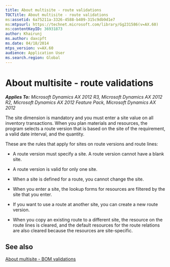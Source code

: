 ```yaml
---
title: About multisite - route validations
TOCTitle: About multisite - route validations
ms:assetid: 6a75211a-3326-4588-b409-315c9db9d1e7
ms:mtpsurl: https://technet.microsoft.com/library/Gg231586(v=AX.60)
ms:contentKeyID: 36931873
author: Khairunj
ms.author: daxcpft
ms.date: 04/18/2014
mtps_version: v=AX.60
audience: Application User
ms.search.region: Global
---
```


# About multisite - route validations 


_**Applies To:** Microsoft Dynamics AX 2012 R3, Microsoft Dynamics AX 2012 R2, Microsoft Dynamics AX 2012 Feature Pack, Microsoft Dynamics AX 2012_

The site dimension is mandatory and you must enter a site value on all inventory transactions. When you plan materials and resources, the program selects a route version that is based on the site of the requirement, a valid date interval, and the quantity.

These are the rules that apply for sites on route versions and route lines:

  - A route version must specify a site. A route version cannot have a blank site.

  - A route version is valid for only one site.

  - When a site is defined for a route, you cannot change the site.

  - When you enter a site, the lookup forms for resources are filtered by the site that you enter.

  - If you want to use a route at another site, you can create a new route version.

  - When you copy an existing route to a different site, the resource on the route lines is cleared, and the default resources for the route relations are also cleared because the resources are site-specific.

## See also

[About multisite - BOM validations](about-multisite-bom-validations.md)

  


